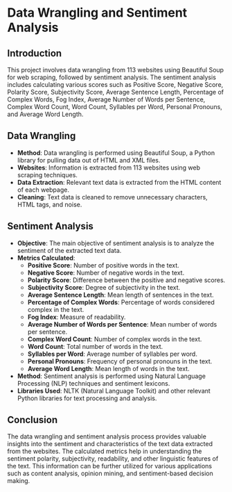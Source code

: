 # Data Wrangling and Sentiment Analysis

## Introduction
This project involves data wrangling from 113 websites using Beautiful Soup for web scraping, followed by sentiment analysis. The sentiment analysis includes calculating various scores such as Positive Score, Negative Score, Polarity Score, Subjectivity Score, Average Sentence Length, Percentage of Complex Words, Fog Index, Average Number of Words per Sentence, Complex Word Count, Word Count, Syllables per Word, Personal Pronouns, and Average Word Length.

## Data Wrangling
- **Method**: Data wrangling is performed using Beautiful Soup, a Python library for pulling data out of HTML and XML files.
- **Websites**: Information is extracted from 113 websites using web scraping techniques.
- **Data Extraction**: Relevant text data is extracted from the HTML content of each webpage.
- **Cleaning**: Text data is cleaned to remove unnecessary characters, HTML tags, and noise.

## Sentiment Analysis
- **Objective**: The main objective of sentiment analysis is to analyze the sentiment of the extracted text data.
- **Metrics Calculated**:
  - **Positive Score**: Number of positive words in the text.
  - **Negative Score**: Number of negative words in the text.
  - **Polarity Score**: Difference between the positive and negative scores.
  - **Subjectivity Score**: Degree of subjectivity in the text.
  - **Average Sentence Length**: Mean length of sentences in the text.
  - **Percentage of Complex Words**: Percentage of words considered complex in the text.
  - **Fog Index**: Measure of readability.
  - **Average Number of Words per Sentence**: Mean number of words per sentence.
  - **Complex Word Count**: Number of complex words in the text.
  - **Word Count**: Total number of words in the text.
  - **Syllables per Word**: Average number of syllables per word.
  - **Personal Pronouns**: Frequency of personal pronouns in the text.
  - **Average Word Length**: Mean length of words in the text.
- **Method**: Sentiment analysis is performed using Natural Language Processing (NLP) techniques and sentiment lexicons.
- **Libraries Used**: NLTK (Natural Language Toolkit) and other relevant Python libraries for text processing and analysis.

## Conclusion
The data wrangling and sentiment analysis process provides valuable insights into the sentiment and characteristics of the text data extracted from the websites. The calculated metrics help in understanding the sentiment polarity, subjectivity, readability, and other linguistic features of the text. This information can be further utilized for various applications such as content analysis, opinion mining, and sentiment-based decision making.
